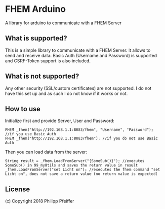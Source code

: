 # FHEM Arduino
A library for arduino to communicate with a FHEM Server

## What is supported?
This is a simple library to communicate with a FHEM Server. It allows to send and receive data. Basic Auth (Username and Password) is supported and CSRF-Token support is also included.

## What is not supported?
Any other security (SSL/custom certificates) are not supported. I do not have this set up and as such I do not know if it works or not.
## How to use
Initialize first and provide Server, User and Password:
```
FHEM _fhem("http://192.168.1.1:8083/fhem", "Username", "Password"); //if you use Basic Auth
FHEM _fhem("http://192.168.1.1:8083/fhem"); //if you do not use Basic Auth
```

Then you can load data from the server:
```
String result = _fhem.LoadFromServer("{SomeSub()}"); //executes SomeSub() in 99_myUtils and saves the return value in result
_fhem.LoadFromServer("set Licht on"); //executes the fhem command "set Licht on", does not save a return value (no return value is expected)
```
## License
(c) Copyright 2018 Philipp Pfeiffer